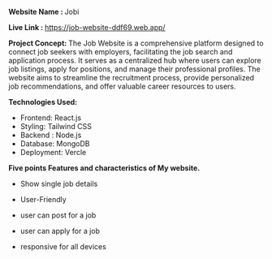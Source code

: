 <strong> Website Name : </strong> Jobi 

<strong> Live Link : </strong> https://job-website-ddf69.web.app/

<strong> Project Concept: </strong>
The Job Website is a comprehensive platform designed to connect job seekers with employers, facilitating the job search and application process. It serves as a centralized hub where users can explore job listings, apply for positions, and manage their professional profiles. The website aims to streamline the recruitment process, provide personalized job recommendations, and offer valuable career resources to users.

<strong> Technologies Used: </strong>

* Frontend: React.js
* Styling: Tailwind CSS
* Backend : Node.js 
* Database: MongoDB 
* Deployment: Vercle
  
 <strong> Five points Features and characteristics of My website. </strong>

* Show single job details


* User-Friendly


* user can post for a job


* user can apply for a job


* responsive for all devices


